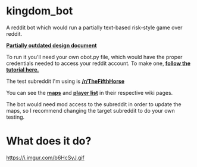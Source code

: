 # kingdom_bot

A reddit bot which would run a partially text-based risk-style game over reddit.  

[**Partially outdated design document**](https://docs.google.com/document/d/1f14WI7LXzqelAXwRaoX8AQeXkZnzHfj1ZVnSahfWVds/edit?usp=sharing)

To run it you'll need your own obot.py file, which would have the proper credentials needed to access your reddit account.  To make one, [**follow the tutorial here.**](https://www.reddit.com/r/GoldTesting/comments/3cm1p8/how_to_make_your_bot_use_oauth2/)

The test subreddit I'm using is [**/r/TheFifthHorse**](https://www.reddit.com/r/TheFifthHorse/)

You can see the [**maps**](https://www.reddit.com/r/TheFifthHorse/wiki/index) and [**player list**](https://www.reddit.com/r/TheFifthHorse/wiki/players) in their respective wiki pages.  

The bot would need mod access to the subreddit in order to update the maps, so I recommend changing the target subreddit to do your own testing.  

# What does it do?

https://i.imgur.com/b6HcSyJ.gif
